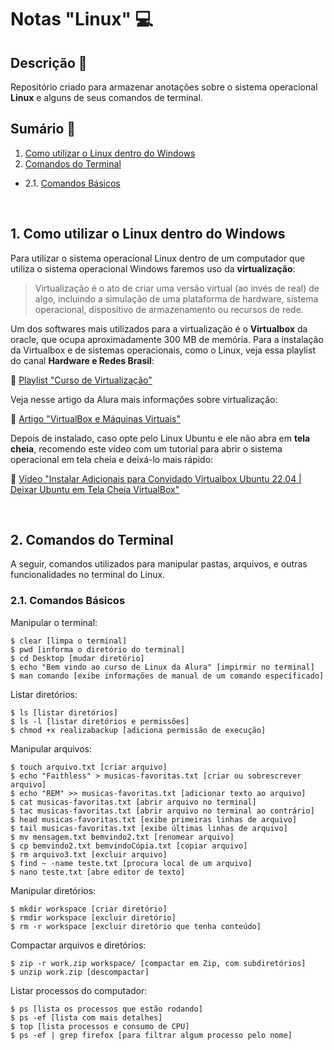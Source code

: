 # Notas "Linux" 💻

## Descrição 📝
Repositório criado para armazenar anotações sobre o sistema operacional **Linux** e alguns de seus comandos de terminal.

## Sumário 📑
1. [Como utilizar o Linux dentro do Windows](#id01)
2. [Comandos do Terminal](#id02)
* 2.1. [Comandos Básicos](#id02.1)

<br>

<a name="id01"></a>
## 1. Como utilizar o Linux dentro do Windows
Para utilizar o sistema operacional Linux dentro de um computador que utiliza o sistema operacional Windows faremos uso da **virtualização**: 

> Virtualização é o ato de criar uma versão virtual (ao invés de real) de algo, incluindo a simulação de uma plataforma de hardware, sistema operacional, dispositivo de armazenamento ou recursos de rede.

Um dos softwares mais utilizados para a virtualização é o **Virtualbox** da oracle, que ocupa aproximadamente 300 MB de memória. Para a instalação da Virtualbox e de sistemas operacionais, como o Linux, veja essa playlist do canal **Hardware e Redes Brasil**:

🔗 [Playlist "Curso de Virtualização"](https://www.youtube.com/playlist?list=PLAp37wMSBouCqJnY-Qck_XDwplEud3ELc)

Veja nesse artigo da Alura mais informações sobre virtualização:

🔗 [Artigo "VirtualBox e Máquinas Virtuais"](https://www.alura.com.br/artigos/virtualbox-maquinas-virtuais?utm_source=gnarus&utm_medium=timeline)

Depois de instalado, caso opte pelo Linux Ubuntu e ele não abra em **tela cheia**, recomendo este vídeo com um tutorial para abrir o sistema operacional em tela cheia e deixá-lo mais rápido:

🔗 [Vídeo "Instalar Adicionais para Convidado Virtualbox Ubuntu 22.04 | Deixar Ubuntu em Tela Cheia VirtualBox"](https://www.youtube.com/watch?v=CLlHSIupiSc&ab_channel=DITOCARVALHO)

<br>

<a name="id02"></a>
## 2. Comandos do Terminal
A seguir, comandos utilizados para manipular pastas, arquivos, e outras funcionalidades no terminal do Linux.

<a name="id02.1"></a>
### 2.1. Comandos Básicos

Manipular o terminal:
```
$ clear [limpa o terminal]
$ pwd [informa o diretório do terminal]
$ cd Desktop [mudar diretório]
$ echo "Bem vindo ao curso de Linux da Alura" [impirmir no terminal]
$ man comando [exibe informações de manual de um comando específicado]

```
Listar diretórios:
```
$ ls [listar diretórios]
$ ls -l [listar diretórios e permissões]
$ chmod +x realizabackup [adiciona permissão de execução]
```
Manipular arquivos:
```
$ touch arquivo.txt [criar arquivo]
$ echo "Faithless" > musicas-favoritas.txt [criar ou sobrescrever arquivo]
$ echo "REM" >> musicas-favoritas.txt [adicionar texto ao arquivo]
$ cat musicas-favoritas.txt [abrir arquivo no terminal]
$ tac musicas-favoritas.txt [abrir arquivo no terminal ao contrário]
$ head musicas-favoritas.txt [exibe primeiras linhas de arquivo]
$ tail musicas-favoritas.txt [exibe últimas linhas de arquivo]
$ mv mensagem.txt bemvindo2.txt [renomear arquivo]
$ cp bemvindo2.txt bemvindoCópia.txt [copiar arquivo]
$ rm arquivo3.txt [excluir arquivo]
$ find ~ -name teste.txt [procura local de um arquivo]
$ nano teste.txt [abre editor de texto]
```
Manipular diretórios:
```
$ mkdir workspace [criar diretório]
$ rmdir workspace [excluir diretório]
$ rm -r workspace [excluir diretório que tenha conteúdo]
```
Compactar arquivos e diretórios:
```
$ zip -r work.zip workspace/ [compactar em Zip, com subdiretórios]
$ unzip work.zip [descompactar]
```
Listar processos do computador:
```
$ ps [lista os processos que estão rodando]
$ ps -ef [lista com mais detalhes]
$ top [lista processos e consumo de CPU]
$ ps -ef | grep firefox [para filtrar algum processo pelo nome]

```






